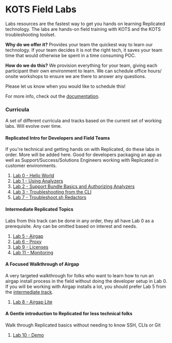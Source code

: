 KOTS Field Labs
========================

Labs resources are the fastest way to get you hands on learning Replicated technology.
The labs are hands-on field training with KOTS and the KOTS troubleshooting toolset.

**Why do we offer it?** Provides your team the quickest way to learn our technology. If your team decides it is not the right tech, it saves your team time that would otherwise be spent in a time consuming POC.

**How do we do this?** We provision everything for your team, giving each participant their own environment to learn. We can schedule office hours/ onsite workshops to ensure we are there to answer any questions.

Please let us know when you would like to schedule this!

For more info, check out the [documentation](./doc).


### Curricula

A set of different curricula and tracks based on the current set of working labs. Will evolve over time.


#### Replicated Intro for Developers and Field Teams

If you're technical and getting hands on with Replicated, do these labs in order. More will be added here.
Good for developers packaging an app as well as Support/Success/Solutions Engineers working with Replicated in customer environments.

1. [Lab 0 - Hello World](https://github.com/replicatedhq/kots-field-labs/tree/main/labs/lab00-hello-world)
2. [Lab 1 - Using Analyzers](https://github.com/replicatedhq/kots-field-labs/tree/main/labs/lab01-ui-analyzers)
3. [Lab 2 - Support Bundle Basics and Authorizing Analyzers](https://github.com/replicatedhq/kots-field-labs/tree/main/labs/lab02-adding-analyzers)
4. [Lab 3 - Troubleshooting from the CLI](https://github.com/replicatedhq/kots-field-labs/tree/main/labs/lab03-support-cli)
3. [Lab 7 - Troubleshoot.sh Redactors](https://github.com/replicatedhq/kots-field-labs/tree/main/labs/lab07-redactors)

#### Intermediate Replicated Topics

Labs from this track can be done in any order, they all have Lab 0 as a prerequisite.
Any can be omitted based on interest and needs.

1. [Lab 5 - Airgap](https://github.com/replicatedhq/kots-field-labs/tree/main/labs/lab05-airgap)
2. [Lab 6 - Proxy](https://github.com/replicatedhq/kots-field-labs/tree/main/labs/lab06-proxy)
3. [Lab 9 - Licenses](https://github.com/replicatedhq/kots-field-labs/tree/main/labs/lab09-licenses)
4. [Lab 11 - Monitoring](https://github.com/replicatedhq/kots-field-labs/tree/main/labs/lab11-monitoring)


#### A Focused Walkthrough of Airgap 

A very targeted walkthrough for folks who want to learn how to run an airgap install process in the field without doing the developer setup in Lab 0.
If you will be working with Airgap installs a lot, you should prefer Lab 5 from the [intermediate track](#intermediate-replicated-topics).

1. [Lab 8 - Airgap Lite](https://github.com/replicatedhq/kots-field-labs/tree/main/labs/lab08-airgap-lite)

#### A Gentle introduction to Replicated for less technical folks

Walk through Replicated basics without needing to know SSH, CLIs or Git

1. [Lab 10 - Demo](https://github.com/replicatedhq/kots-field-labs/tree/main/labs/lab10-demo)
